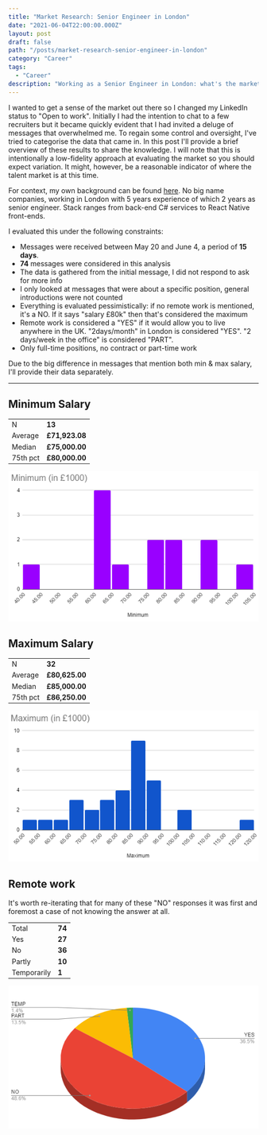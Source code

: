 ```yaml
---
title: "Market Research: Senior Engineer in London"
date: "2021-06-04T22:00:00.000Z"
layout: post
draft: false
path: "/posts/market-research-senior-engineer-in-london"
category: "Career"
tags:
  - "Career"
description: "Working as a Senior Engineer in London: what's the market rate?"
---
```


I wanted to get a sense of the market out there so I changed my LinkedIn status to "Open to work". Initially I had the intention to chat to a few recruiters but it became quickly evident that I had invited a deluge of messages that overwhelmed me. To regain some control and oversight, I've tried to categorise the data that came in. In this post I'll provide a brief overview of these results to share the knowledge. I will note that this is intentionally a low-fidelity approach at evaluating the market so you should expect variation. It might, however, be a reasonable indicator of where the talent market is at this time.

For context, my own background can be found [here](https://www.linkedin.com/in/vannevelj/). No big name companies, working in London with 5 years experience of which 2 years as senior engineer. Stack ranges from back-end C# services to React Native front-ends.

I evaluated this under the following constraints:
* Messages were received between May 20 and June 4, a period of **15 days**.
* **74** messages were considered in this analysis
* The data is gathered from the initial message, I did not respond to ask for more info
* I only looked at messages that were about a specific position, general introductions were not counted
* Everything is evaluated pessimistically: if no remote work is mentioned, it's a NO. If it says "salary £80k" then that's considered the maximum
* Remote work is considered a "YES" if it would allow you to live anywhere in the UK. "2days/month" in London is considered "YES". "2 days/week in the office" is considered "PART".
* Only full-time positions, no contract or part-time work

Due to the big difference in messages that mention both min & max salary, I'll provide their data separately.

---

## Minimum Salary
|       |  |
| ----------- | ----------- |
| N      | **13**      |
| Average   | **£71,923.08**        |
| Median   | **£75,000.00**        |
| 75th pct   | **£80,000.00**        |

![Distribution of minimum salary](./minimum.PNG)

## Maximum Salary
|       |  |
| ----------- | ----------- |
| N      | **32**       |
| Average   | **£80,625.00**        |
| Median   | **£85,000.00**        |
| 75th pct   | **£86,250.00**        |

![Distribution of minimum salary](./maximum.PNG)

## Remote work

It's worth re-iterating that for many of these "NO" responses it was first and foremost a case of not knowing the answer at all.

|       |  |
| ----------- | ----------- |
| Total      | **74**       |
| Yes   | **27**        |
| No   | **36**        |
| Partly   | **10**        |
| Temporarily   | **1**        |

![Distribution of minimum salary](./remote.PNG)